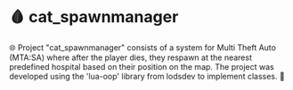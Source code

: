 # 🩸 cat_spawnmanager
🌐 Project "cat_spawnmanager" consists of a system for Multi Theft Auto (MTA:SA) where after the player dies, they respawn at the nearest predefined hospital based on their position on the map. The project was developed using the 'lua-oop' library from lodsdev to implement classes. 🐾
